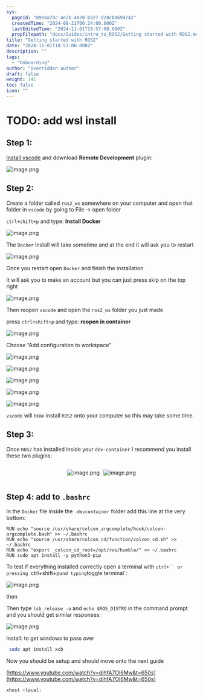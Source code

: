 ```yaml
---
sys:
  pageId: "89e0a78c-4e2b-4070-b327-d28cb0694742"
  createdTime: "2024-08-21T00:24:00.000Z"
  lastEditedTime: "2024-11-01T18:57:00.000Z"
  propFilepath: "docs/Guides/intro_to_ROS2/Getting started with ROS2.md"
title: "Getting started with ROS2"
date: "2024-11-01T18:57:00.000Z"
description: ""
tags:
  - "Onboarding"
author: "Overridden author"
draft: false
weight: 141
toc: false
icon: ""
---
```


# TODO: add wsl install

## Step 1:

[Install vscode](https://code.visualstudio.com/download) and download **Remote Development** plugin:

![image.png](https://prod-files-secure.s3.us-west-2.amazonaws.com/d518164a-d88e-44d1-a4ee-3adb3bd8bce0/efb52993-1881-4a40-b95e-6f020334f022/image.png?X-Amz-Algorithm=AWS4-HMAC-SHA256&X-Amz-Content-Sha256=UNSIGNED-PAYLOAD&X-Amz-Credential=ASIAZI2LB4664XQWVSS4%2F20250503%2Fus-west-2%2Fs3%2Faws4_request&X-Amz-Date=20250503T150727Z&X-Amz-Expires=3600&X-Amz-Security-Token=IQoJb3JpZ2luX2VjEFMaCXVzLXdlc3QtMiJHMEUCIBKIpnS%2BIiWz0apIUjitBLd1gyrKp37g2ebnHkAeKwWoAiEArdMABCkusRUexkBd6d%2B7aT8k18FWJ3fYT4orPfNQ7bEqiAQI7P%2F%2F%2F%2F%2F%2F%2F%2F%2F%2FARAAGgw2Mzc0MjMxODM4MDUiDIp%2FEmRO90FBxuma6yrcA5rUsqq%2FfsKjYf%2FkJOZoepURyX7dWPMq4gtksUU9C6dAELWut4Rb668tzwJctwUl%2B3ET39qEA9comyVuKO47v09SWXbpuA%2F1pX50Fx0vMWiVluET7psjN75U45yZOIxkEHPhKzBHZ%2B592PO7%2BiV12AOUJfAAABNdra9S8cZJdMjspGHy58pqmSZiJdsivFsuNhijfu4FyeDvfo1gfJrqFScJ373pas1Qhjj8DaBIYVD9pVR9w9EC93PnCMBrtTHaLhFrR6j1aobet0wxkDdGk5R1M4lRBJzQzAHWOnLTw8Tb0w%2BQqxhVv8RlM1heOXRWHQ2PuBemLZZWJhSMxMjoA6pYjl4fZI%2B%2FBNFv%2Bz3A9KuASELa8%2F%2FitIu2WNj90wYr5cVjwxd3RG0M9GCREORTp5ntja0g6r8PKbGm7PfovOU7Aj9VXb35dBlwizo%2FXstQz0Ap1G2xY620DR%2B7ddw%2BUp3WX067TqsCxmu9WfBY7G3xCrLSD19hawa3%2BrQCrfrOwayhjGl%2BlP2NUUtToY3a2Cmm6U5SoXjPtcICHWRFKw5PKM7J6FEx5kcKTPo3L4lpzn7u6uI1DgFaRjPONwq7yviVXvNdee%2B%2B7%2FHfHDrKNMrEaxjGKhUq77syOTYcMPLe18AGOqUBtPWJ2iRsLH6PN%2BMTswToYoRrHAbr5lCS1prLwW5Oj4ZuGJ0h%2B9jRVJcTDIajj5RDtp2%2BIUm%2FYtrkQ%2FWXnwFzrd4c3Wu8rB%2B%2FlZFoutXJy1VXnhk8V7uA3GmLgQyZ4Ptn475fstwFx3qgfR5iKC8%2F%2FntQhbkazU%2FDIUlbH%2BYhheJMrR7tQLhPRuLPmQQQfnUi%2F9aH6I4czx5ChRZ7FoYxD13xM1Ha&X-Amz-Signature=f4cf1862c22fc382568861674af74b1d95e89f03d0f902b7459f7b474b9061a4&X-Amz-SignedHeaders=host&x-id=GetObject)

## Step 2:

Create a folder called `ros2_ws` somewhere on your computer and open that folder in `vscode` by going to File → open folder 

`ctrl+shift+p` and type: **Install Docker**

![image.png](https://prod-files-secure.s3.us-west-2.amazonaws.com/d518164a-d88e-44d1-a4ee-3adb3bd8bce0/2269dc0e-1cd5-47ff-bceb-c04ad9b2eab0/image.png?X-Amz-Algorithm=AWS4-HMAC-SHA256&X-Amz-Content-Sha256=UNSIGNED-PAYLOAD&X-Amz-Credential=ASIAZI2LB4664XQWVSS4%2F20250503%2Fus-west-2%2Fs3%2Faws4_request&X-Amz-Date=20250503T150727Z&X-Amz-Expires=3600&X-Amz-Security-Token=IQoJb3JpZ2luX2VjEFMaCXVzLXdlc3QtMiJHMEUCIBKIpnS%2BIiWz0apIUjitBLd1gyrKp37g2ebnHkAeKwWoAiEArdMABCkusRUexkBd6d%2B7aT8k18FWJ3fYT4orPfNQ7bEqiAQI7P%2F%2F%2F%2F%2F%2F%2F%2F%2F%2FARAAGgw2Mzc0MjMxODM4MDUiDIp%2FEmRO90FBxuma6yrcA5rUsqq%2FfsKjYf%2FkJOZoepURyX7dWPMq4gtksUU9C6dAELWut4Rb668tzwJctwUl%2B3ET39qEA9comyVuKO47v09SWXbpuA%2F1pX50Fx0vMWiVluET7psjN75U45yZOIxkEHPhKzBHZ%2B592PO7%2BiV12AOUJfAAABNdra9S8cZJdMjspGHy58pqmSZiJdsivFsuNhijfu4FyeDvfo1gfJrqFScJ373pas1Qhjj8DaBIYVD9pVR9w9EC93PnCMBrtTHaLhFrR6j1aobet0wxkDdGk5R1M4lRBJzQzAHWOnLTw8Tb0w%2BQqxhVv8RlM1heOXRWHQ2PuBemLZZWJhSMxMjoA6pYjl4fZI%2B%2FBNFv%2Bz3A9KuASELa8%2F%2FitIu2WNj90wYr5cVjwxd3RG0M9GCREORTp5ntja0g6r8PKbGm7PfovOU7Aj9VXb35dBlwizo%2FXstQz0Ap1G2xY620DR%2B7ddw%2BUp3WX067TqsCxmu9WfBY7G3xCrLSD19hawa3%2BrQCrfrOwayhjGl%2BlP2NUUtToY3a2Cmm6U5SoXjPtcICHWRFKw5PKM7J6FEx5kcKTPo3L4lpzn7u6uI1DgFaRjPONwq7yviVXvNdee%2B%2B7%2FHfHDrKNMrEaxjGKhUq77syOTYcMPLe18AGOqUBtPWJ2iRsLH6PN%2BMTswToYoRrHAbr5lCS1prLwW5Oj4ZuGJ0h%2B9jRVJcTDIajj5RDtp2%2BIUm%2FYtrkQ%2FWXnwFzrd4c3Wu8rB%2B%2FlZFoutXJy1VXnhk8V7uA3GmLgQyZ4Ptn475fstwFx3qgfR5iKC8%2F%2FntQhbkazU%2FDIUlbH%2BYhheJMrR7tQLhPRuLPmQQQfnUi%2F9aH6I4czx5ChRZ7FoYxD13xM1Ha&X-Amz-Signature=65d7b6414db31aa904a296458ffcdc0f909679ab7dbbd62526e967493b4056e7&X-Amz-SignedHeaders=host&x-id=GetObject)

The `Docker` install will take sometime and at the end it will ask you to restart

![image.png](https://prod-files-secure.s3.us-west-2.amazonaws.com/d518164a-d88e-44d1-a4ee-3adb3bd8bce0/ed233f78-be33-4b1f-b89c-9c346c0e961e/image.png?X-Amz-Algorithm=AWS4-HMAC-SHA256&X-Amz-Content-Sha256=UNSIGNED-PAYLOAD&X-Amz-Credential=ASIAZI2LB4664XQWVSS4%2F20250503%2Fus-west-2%2Fs3%2Faws4_request&X-Amz-Date=20250503T150727Z&X-Amz-Expires=3600&X-Amz-Security-Token=IQoJb3JpZ2luX2VjEFMaCXVzLXdlc3QtMiJHMEUCIBKIpnS%2BIiWz0apIUjitBLd1gyrKp37g2ebnHkAeKwWoAiEArdMABCkusRUexkBd6d%2B7aT8k18FWJ3fYT4orPfNQ7bEqiAQI7P%2F%2F%2F%2F%2F%2F%2F%2F%2F%2FARAAGgw2Mzc0MjMxODM4MDUiDIp%2FEmRO90FBxuma6yrcA5rUsqq%2FfsKjYf%2FkJOZoepURyX7dWPMq4gtksUU9C6dAELWut4Rb668tzwJctwUl%2B3ET39qEA9comyVuKO47v09SWXbpuA%2F1pX50Fx0vMWiVluET7psjN75U45yZOIxkEHPhKzBHZ%2B592PO7%2BiV12AOUJfAAABNdra9S8cZJdMjspGHy58pqmSZiJdsivFsuNhijfu4FyeDvfo1gfJrqFScJ373pas1Qhjj8DaBIYVD9pVR9w9EC93PnCMBrtTHaLhFrR6j1aobet0wxkDdGk5R1M4lRBJzQzAHWOnLTw8Tb0w%2BQqxhVv8RlM1heOXRWHQ2PuBemLZZWJhSMxMjoA6pYjl4fZI%2B%2FBNFv%2Bz3A9KuASELa8%2F%2FitIu2WNj90wYr5cVjwxd3RG0M9GCREORTp5ntja0g6r8PKbGm7PfovOU7Aj9VXb35dBlwizo%2FXstQz0Ap1G2xY620DR%2B7ddw%2BUp3WX067TqsCxmu9WfBY7G3xCrLSD19hawa3%2BrQCrfrOwayhjGl%2BlP2NUUtToY3a2Cmm6U5SoXjPtcICHWRFKw5PKM7J6FEx5kcKTPo3L4lpzn7u6uI1DgFaRjPONwq7yviVXvNdee%2B%2B7%2FHfHDrKNMrEaxjGKhUq77syOTYcMPLe18AGOqUBtPWJ2iRsLH6PN%2BMTswToYoRrHAbr5lCS1prLwW5Oj4ZuGJ0h%2B9jRVJcTDIajj5RDtp2%2BIUm%2FYtrkQ%2FWXnwFzrd4c3Wu8rB%2B%2FlZFoutXJy1VXnhk8V7uA3GmLgQyZ4Ptn475fstwFx3qgfR5iKC8%2F%2FntQhbkazU%2FDIUlbH%2BYhheJMrR7tQLhPRuLPmQQQfnUi%2F9aH6I4czx5ChRZ7FoYxD13xM1Ha&X-Amz-Signature=93bba4b67d7db0723bea14c64fa5d934d5916e5940337f96574f34109d1c045b&X-Amz-SignedHeaders=host&x-id=GetObject)

Once you restart open `Docker` and finish the installation

It will ask you to make an account but you can just press skip on the top right

![image.png](https://prod-files-secure.s3.us-west-2.amazonaws.com/d518164a-d88e-44d1-a4ee-3adb3bd8bce0/21010ad9-1659-4fd9-9f59-9932a09b2a3d/image.png?X-Amz-Algorithm=AWS4-HMAC-SHA256&X-Amz-Content-Sha256=UNSIGNED-PAYLOAD&X-Amz-Credential=ASIAZI2LB4664XQWVSS4%2F20250503%2Fus-west-2%2Fs3%2Faws4_request&X-Amz-Date=20250503T150727Z&X-Amz-Expires=3600&X-Amz-Security-Token=IQoJb3JpZ2luX2VjEFMaCXVzLXdlc3QtMiJHMEUCIBKIpnS%2BIiWz0apIUjitBLd1gyrKp37g2ebnHkAeKwWoAiEArdMABCkusRUexkBd6d%2B7aT8k18FWJ3fYT4orPfNQ7bEqiAQI7P%2F%2F%2F%2F%2F%2F%2F%2F%2F%2FARAAGgw2Mzc0MjMxODM4MDUiDIp%2FEmRO90FBxuma6yrcA5rUsqq%2FfsKjYf%2FkJOZoepURyX7dWPMq4gtksUU9C6dAELWut4Rb668tzwJctwUl%2B3ET39qEA9comyVuKO47v09SWXbpuA%2F1pX50Fx0vMWiVluET7psjN75U45yZOIxkEHPhKzBHZ%2B592PO7%2BiV12AOUJfAAABNdra9S8cZJdMjspGHy58pqmSZiJdsivFsuNhijfu4FyeDvfo1gfJrqFScJ373pas1Qhjj8DaBIYVD9pVR9w9EC93PnCMBrtTHaLhFrR6j1aobet0wxkDdGk5R1M4lRBJzQzAHWOnLTw8Tb0w%2BQqxhVv8RlM1heOXRWHQ2PuBemLZZWJhSMxMjoA6pYjl4fZI%2B%2FBNFv%2Bz3A9KuASELa8%2F%2FitIu2WNj90wYr5cVjwxd3RG0M9GCREORTp5ntja0g6r8PKbGm7PfovOU7Aj9VXb35dBlwizo%2FXstQz0Ap1G2xY620DR%2B7ddw%2BUp3WX067TqsCxmu9WfBY7G3xCrLSD19hawa3%2BrQCrfrOwayhjGl%2BlP2NUUtToY3a2Cmm6U5SoXjPtcICHWRFKw5PKM7J6FEx5kcKTPo3L4lpzn7u6uI1DgFaRjPONwq7yviVXvNdee%2B%2B7%2FHfHDrKNMrEaxjGKhUq77syOTYcMPLe18AGOqUBtPWJ2iRsLH6PN%2BMTswToYoRrHAbr5lCS1prLwW5Oj4ZuGJ0h%2B9jRVJcTDIajj5RDtp2%2BIUm%2FYtrkQ%2FWXnwFzrd4c3Wu8rB%2B%2FlZFoutXJy1VXnhk8V7uA3GmLgQyZ4Ptn475fstwFx3qgfR5iKC8%2F%2FntQhbkazU%2FDIUlbH%2BYhheJMrR7tQLhPRuLPmQQQfnUi%2F9aH6I4czx5ChRZ7FoYxD13xM1Ha&X-Amz-Signature=7289650d4b92b55aa57621d09fa0a5426fd5d7e8a39696b537f3c49fb167a437&X-Amz-SignedHeaders=host&x-id=GetObject)

Then reopen `vscode` and open the `ros2_ws` folder you just made

press `ctrl+shift+p` and type: **reopen in container**

![image.png](https://prod-files-secure.s3.us-west-2.amazonaws.com/d518164a-d88e-44d1-a4ee-3adb3bd8bce0/4e93b8c2-41ad-488c-8095-c74205196118/image.png?X-Amz-Algorithm=AWS4-HMAC-SHA256&X-Amz-Content-Sha256=UNSIGNED-PAYLOAD&X-Amz-Credential=ASIAZI2LB4664XQWVSS4%2F20250503%2Fus-west-2%2Fs3%2Faws4_request&X-Amz-Date=20250503T150727Z&X-Amz-Expires=3600&X-Amz-Security-Token=IQoJb3JpZ2luX2VjEFMaCXVzLXdlc3QtMiJHMEUCIBKIpnS%2BIiWz0apIUjitBLd1gyrKp37g2ebnHkAeKwWoAiEArdMABCkusRUexkBd6d%2B7aT8k18FWJ3fYT4orPfNQ7bEqiAQI7P%2F%2F%2F%2F%2F%2F%2F%2F%2F%2FARAAGgw2Mzc0MjMxODM4MDUiDIp%2FEmRO90FBxuma6yrcA5rUsqq%2FfsKjYf%2FkJOZoepURyX7dWPMq4gtksUU9C6dAELWut4Rb668tzwJctwUl%2B3ET39qEA9comyVuKO47v09SWXbpuA%2F1pX50Fx0vMWiVluET7psjN75U45yZOIxkEHPhKzBHZ%2B592PO7%2BiV12AOUJfAAABNdra9S8cZJdMjspGHy58pqmSZiJdsivFsuNhijfu4FyeDvfo1gfJrqFScJ373pas1Qhjj8DaBIYVD9pVR9w9EC93PnCMBrtTHaLhFrR6j1aobet0wxkDdGk5R1M4lRBJzQzAHWOnLTw8Tb0w%2BQqxhVv8RlM1heOXRWHQ2PuBemLZZWJhSMxMjoA6pYjl4fZI%2B%2FBNFv%2Bz3A9KuASELa8%2F%2FitIu2WNj90wYr5cVjwxd3RG0M9GCREORTp5ntja0g6r8PKbGm7PfovOU7Aj9VXb35dBlwizo%2FXstQz0Ap1G2xY620DR%2B7ddw%2BUp3WX067TqsCxmu9WfBY7G3xCrLSD19hawa3%2BrQCrfrOwayhjGl%2BlP2NUUtToY3a2Cmm6U5SoXjPtcICHWRFKw5PKM7J6FEx5kcKTPo3L4lpzn7u6uI1DgFaRjPONwq7yviVXvNdee%2B%2B7%2FHfHDrKNMrEaxjGKhUq77syOTYcMPLe18AGOqUBtPWJ2iRsLH6PN%2BMTswToYoRrHAbr5lCS1prLwW5Oj4ZuGJ0h%2B9jRVJcTDIajj5RDtp2%2BIUm%2FYtrkQ%2FWXnwFzrd4c3Wu8rB%2B%2FlZFoutXJy1VXnhk8V7uA3GmLgQyZ4Ptn475fstwFx3qgfR5iKC8%2F%2FntQhbkazU%2FDIUlbH%2BYhheJMrR7tQLhPRuLPmQQQfnUi%2F9aH6I4czx5ChRZ7FoYxD13xM1Ha&X-Amz-Signature=5204a6b0f48a192614571568a19bc63a73b9fc99ad8eef725d58d2f2e4f64f20&X-Amz-SignedHeaders=host&x-id=GetObject)

Choose “Add configuration to workspace”

![image.png](https://prod-files-secure.s3.us-west-2.amazonaws.com/d518164a-d88e-44d1-a4ee-3adb3bd8bce0/9560b282-5060-4989-ba37-97e7b2c22476/image.png?X-Amz-Algorithm=AWS4-HMAC-SHA256&X-Amz-Content-Sha256=UNSIGNED-PAYLOAD&X-Amz-Credential=ASIAZI2LB4664XQWVSS4%2F20250503%2Fus-west-2%2Fs3%2Faws4_request&X-Amz-Date=20250503T150727Z&X-Amz-Expires=3600&X-Amz-Security-Token=IQoJb3JpZ2luX2VjEFMaCXVzLXdlc3QtMiJHMEUCIBKIpnS%2BIiWz0apIUjitBLd1gyrKp37g2ebnHkAeKwWoAiEArdMABCkusRUexkBd6d%2B7aT8k18FWJ3fYT4orPfNQ7bEqiAQI7P%2F%2F%2F%2F%2F%2F%2F%2F%2F%2FARAAGgw2Mzc0MjMxODM4MDUiDIp%2FEmRO90FBxuma6yrcA5rUsqq%2FfsKjYf%2FkJOZoepURyX7dWPMq4gtksUU9C6dAELWut4Rb668tzwJctwUl%2B3ET39qEA9comyVuKO47v09SWXbpuA%2F1pX50Fx0vMWiVluET7psjN75U45yZOIxkEHPhKzBHZ%2B592PO7%2BiV12AOUJfAAABNdra9S8cZJdMjspGHy58pqmSZiJdsivFsuNhijfu4FyeDvfo1gfJrqFScJ373pas1Qhjj8DaBIYVD9pVR9w9EC93PnCMBrtTHaLhFrR6j1aobet0wxkDdGk5R1M4lRBJzQzAHWOnLTw8Tb0w%2BQqxhVv8RlM1heOXRWHQ2PuBemLZZWJhSMxMjoA6pYjl4fZI%2B%2FBNFv%2Bz3A9KuASELa8%2F%2FitIu2WNj90wYr5cVjwxd3RG0M9GCREORTp5ntja0g6r8PKbGm7PfovOU7Aj9VXb35dBlwizo%2FXstQz0Ap1G2xY620DR%2B7ddw%2BUp3WX067TqsCxmu9WfBY7G3xCrLSD19hawa3%2BrQCrfrOwayhjGl%2BlP2NUUtToY3a2Cmm6U5SoXjPtcICHWRFKw5PKM7J6FEx5kcKTPo3L4lpzn7u6uI1DgFaRjPONwq7yviVXvNdee%2B%2B7%2FHfHDrKNMrEaxjGKhUq77syOTYcMPLe18AGOqUBtPWJ2iRsLH6PN%2BMTswToYoRrHAbr5lCS1prLwW5Oj4ZuGJ0h%2B9jRVJcTDIajj5RDtp2%2BIUm%2FYtrkQ%2FWXnwFzrd4c3Wu8rB%2B%2FlZFoutXJy1VXnhk8V7uA3GmLgQyZ4Ptn475fstwFx3qgfR5iKC8%2F%2FntQhbkazU%2FDIUlbH%2BYhheJMrR7tQLhPRuLPmQQQfnUi%2F9aH6I4czx5ChRZ7FoYxD13xM1Ha&X-Amz-Signature=fe2d660dd93b32152bb77ea71a0a65a134a3256e3597f5efa08245d4da837515&X-Amz-SignedHeaders=host&x-id=GetObject)

![image.png](https://prod-files-secure.s3.us-west-2.amazonaws.com/d518164a-d88e-44d1-a4ee-3adb3bd8bce0/2ee63f81-886b-48e8-a553-dc6e5eac99e4/image.png?X-Amz-Algorithm=AWS4-HMAC-SHA256&X-Amz-Content-Sha256=UNSIGNED-PAYLOAD&X-Amz-Credential=ASIAZI2LB4664XQWVSS4%2F20250503%2Fus-west-2%2Fs3%2Faws4_request&X-Amz-Date=20250503T150727Z&X-Amz-Expires=3600&X-Amz-Security-Token=IQoJb3JpZ2luX2VjEFMaCXVzLXdlc3QtMiJHMEUCIBKIpnS%2BIiWz0apIUjitBLd1gyrKp37g2ebnHkAeKwWoAiEArdMABCkusRUexkBd6d%2B7aT8k18FWJ3fYT4orPfNQ7bEqiAQI7P%2F%2F%2F%2F%2F%2F%2F%2F%2F%2FARAAGgw2Mzc0MjMxODM4MDUiDIp%2FEmRO90FBxuma6yrcA5rUsqq%2FfsKjYf%2FkJOZoepURyX7dWPMq4gtksUU9C6dAELWut4Rb668tzwJctwUl%2B3ET39qEA9comyVuKO47v09SWXbpuA%2F1pX50Fx0vMWiVluET7psjN75U45yZOIxkEHPhKzBHZ%2B592PO7%2BiV12AOUJfAAABNdra9S8cZJdMjspGHy58pqmSZiJdsivFsuNhijfu4FyeDvfo1gfJrqFScJ373pas1Qhjj8DaBIYVD9pVR9w9EC93PnCMBrtTHaLhFrR6j1aobet0wxkDdGk5R1M4lRBJzQzAHWOnLTw8Tb0w%2BQqxhVv8RlM1heOXRWHQ2PuBemLZZWJhSMxMjoA6pYjl4fZI%2B%2FBNFv%2Bz3A9KuASELa8%2F%2FitIu2WNj90wYr5cVjwxd3RG0M9GCREORTp5ntja0g6r8PKbGm7PfovOU7Aj9VXb35dBlwizo%2FXstQz0Ap1G2xY620DR%2B7ddw%2BUp3WX067TqsCxmu9WfBY7G3xCrLSD19hawa3%2BrQCrfrOwayhjGl%2BlP2NUUtToY3a2Cmm6U5SoXjPtcICHWRFKw5PKM7J6FEx5kcKTPo3L4lpzn7u6uI1DgFaRjPONwq7yviVXvNdee%2B%2B7%2FHfHDrKNMrEaxjGKhUq77syOTYcMPLe18AGOqUBtPWJ2iRsLH6PN%2BMTswToYoRrHAbr5lCS1prLwW5Oj4ZuGJ0h%2B9jRVJcTDIajj5RDtp2%2BIUm%2FYtrkQ%2FWXnwFzrd4c3Wu8rB%2B%2FlZFoutXJy1VXnhk8V7uA3GmLgQyZ4Ptn475fstwFx3qgfR5iKC8%2F%2FntQhbkazU%2FDIUlbH%2BYhheJMrR7tQLhPRuLPmQQQfnUi%2F9aH6I4czx5ChRZ7FoYxD13xM1Ha&X-Amz-Signature=cf6beab98fbeac649824455e29eeafe1e7032f44340b276ff84904c8a89d9998&X-Amz-SignedHeaders=host&x-id=GetObject)

![image.png](https://prod-files-secure.s3.us-west-2.amazonaws.com/d518164a-d88e-44d1-a4ee-3adb3bd8bce0/ae1580b2-b048-407e-aed9-b584224a7a04/image.png?X-Amz-Algorithm=AWS4-HMAC-SHA256&X-Amz-Content-Sha256=UNSIGNED-PAYLOAD&X-Amz-Credential=ASIAZI2LB4664XQWVSS4%2F20250503%2Fus-west-2%2Fs3%2Faws4_request&X-Amz-Date=20250503T150727Z&X-Amz-Expires=3600&X-Amz-Security-Token=IQoJb3JpZ2luX2VjEFMaCXVzLXdlc3QtMiJHMEUCIBKIpnS%2BIiWz0apIUjitBLd1gyrKp37g2ebnHkAeKwWoAiEArdMABCkusRUexkBd6d%2B7aT8k18FWJ3fYT4orPfNQ7bEqiAQI7P%2F%2F%2F%2F%2F%2F%2F%2F%2F%2FARAAGgw2Mzc0MjMxODM4MDUiDIp%2FEmRO90FBxuma6yrcA5rUsqq%2FfsKjYf%2FkJOZoepURyX7dWPMq4gtksUU9C6dAELWut4Rb668tzwJctwUl%2B3ET39qEA9comyVuKO47v09SWXbpuA%2F1pX50Fx0vMWiVluET7psjN75U45yZOIxkEHPhKzBHZ%2B592PO7%2BiV12AOUJfAAABNdra9S8cZJdMjspGHy58pqmSZiJdsivFsuNhijfu4FyeDvfo1gfJrqFScJ373pas1Qhjj8DaBIYVD9pVR9w9EC93PnCMBrtTHaLhFrR6j1aobet0wxkDdGk5R1M4lRBJzQzAHWOnLTw8Tb0w%2BQqxhVv8RlM1heOXRWHQ2PuBemLZZWJhSMxMjoA6pYjl4fZI%2B%2FBNFv%2Bz3A9KuASELa8%2F%2FitIu2WNj90wYr5cVjwxd3RG0M9GCREORTp5ntja0g6r8PKbGm7PfovOU7Aj9VXb35dBlwizo%2FXstQz0Ap1G2xY620DR%2B7ddw%2BUp3WX067TqsCxmu9WfBY7G3xCrLSD19hawa3%2BrQCrfrOwayhjGl%2BlP2NUUtToY3a2Cmm6U5SoXjPtcICHWRFKw5PKM7J6FEx5kcKTPo3L4lpzn7u6uI1DgFaRjPONwq7yviVXvNdee%2B%2B7%2FHfHDrKNMrEaxjGKhUq77syOTYcMPLe18AGOqUBtPWJ2iRsLH6PN%2BMTswToYoRrHAbr5lCS1prLwW5Oj4ZuGJ0h%2B9jRVJcTDIajj5RDtp2%2BIUm%2FYtrkQ%2FWXnwFzrd4c3Wu8rB%2B%2FlZFoutXJy1VXnhk8V7uA3GmLgQyZ4Ptn475fstwFx3qgfR5iKC8%2F%2FntQhbkazU%2FDIUlbH%2BYhheJMrR7tQLhPRuLPmQQQfnUi%2F9aH6I4czx5ChRZ7FoYxD13xM1Ha&X-Amz-Signature=e3645a98dd1c5f75b53cbea0b3b8fa450f2564c0ba6f4b9becafc07f0ffd10dc&X-Amz-SignedHeaders=host&x-id=GetObject)

![image.png](https://prod-files-secure.s3.us-west-2.amazonaws.com/d518164a-d88e-44d1-a4ee-3adb3bd8bce0/53255b28-f75e-430f-b9e3-c0ac8577e42b/image.png?X-Amz-Algorithm=AWS4-HMAC-SHA256&X-Amz-Content-Sha256=UNSIGNED-PAYLOAD&X-Amz-Credential=ASIAZI2LB4664XQWVSS4%2F20250503%2Fus-west-2%2Fs3%2Faws4_request&X-Amz-Date=20250503T150727Z&X-Amz-Expires=3600&X-Amz-Security-Token=IQoJb3JpZ2luX2VjEFMaCXVzLXdlc3QtMiJHMEUCIBKIpnS%2BIiWz0apIUjitBLd1gyrKp37g2ebnHkAeKwWoAiEArdMABCkusRUexkBd6d%2B7aT8k18FWJ3fYT4orPfNQ7bEqiAQI7P%2F%2F%2F%2F%2F%2F%2F%2F%2F%2FARAAGgw2Mzc0MjMxODM4MDUiDIp%2FEmRO90FBxuma6yrcA5rUsqq%2FfsKjYf%2FkJOZoepURyX7dWPMq4gtksUU9C6dAELWut4Rb668tzwJctwUl%2B3ET39qEA9comyVuKO47v09SWXbpuA%2F1pX50Fx0vMWiVluET7psjN75U45yZOIxkEHPhKzBHZ%2B592PO7%2BiV12AOUJfAAABNdra9S8cZJdMjspGHy58pqmSZiJdsivFsuNhijfu4FyeDvfo1gfJrqFScJ373pas1Qhjj8DaBIYVD9pVR9w9EC93PnCMBrtTHaLhFrR6j1aobet0wxkDdGk5R1M4lRBJzQzAHWOnLTw8Tb0w%2BQqxhVv8RlM1heOXRWHQ2PuBemLZZWJhSMxMjoA6pYjl4fZI%2B%2FBNFv%2Bz3A9KuASELa8%2F%2FitIu2WNj90wYr5cVjwxd3RG0M9GCREORTp5ntja0g6r8PKbGm7PfovOU7Aj9VXb35dBlwizo%2FXstQz0Ap1G2xY620DR%2B7ddw%2BUp3WX067TqsCxmu9WfBY7G3xCrLSD19hawa3%2BrQCrfrOwayhjGl%2BlP2NUUtToY3a2Cmm6U5SoXjPtcICHWRFKw5PKM7J6FEx5kcKTPo3L4lpzn7u6uI1DgFaRjPONwq7yviVXvNdee%2B%2B7%2FHfHDrKNMrEaxjGKhUq77syOTYcMPLe18AGOqUBtPWJ2iRsLH6PN%2BMTswToYoRrHAbr5lCS1prLwW5Oj4ZuGJ0h%2B9jRVJcTDIajj5RDtp2%2BIUm%2FYtrkQ%2FWXnwFzrd4c3Wu8rB%2B%2FlZFoutXJy1VXnhk8V7uA3GmLgQyZ4Ptn475fstwFx3qgfR5iKC8%2F%2FntQhbkazU%2FDIUlbH%2BYhheJMrR7tQLhPRuLPmQQQfnUi%2F9aH6I4czx5ChRZ7FoYxD13xM1Ha&X-Amz-Signature=0f8351f67f6e1fba6f9bfdfba173b12328ed41ebec791b860070a3da543638c3&X-Amz-SignedHeaders=host&x-id=GetObject)

![image.png](https://prod-files-secure.s3.us-west-2.amazonaws.com/d518164a-d88e-44d1-a4ee-3adb3bd8bce0/7c562767-5af9-4ffb-97d1-327bcdf4ee00/image.png?X-Amz-Algorithm=AWS4-HMAC-SHA256&X-Amz-Content-Sha256=UNSIGNED-PAYLOAD&X-Amz-Credential=ASIAZI2LB4664XQWVSS4%2F20250503%2Fus-west-2%2Fs3%2Faws4_request&X-Amz-Date=20250503T150727Z&X-Amz-Expires=3600&X-Amz-Security-Token=IQoJb3JpZ2luX2VjEFMaCXVzLXdlc3QtMiJHMEUCIBKIpnS%2BIiWz0apIUjitBLd1gyrKp37g2ebnHkAeKwWoAiEArdMABCkusRUexkBd6d%2B7aT8k18FWJ3fYT4orPfNQ7bEqiAQI7P%2F%2F%2F%2F%2F%2F%2F%2F%2F%2FARAAGgw2Mzc0MjMxODM4MDUiDIp%2FEmRO90FBxuma6yrcA5rUsqq%2FfsKjYf%2FkJOZoepURyX7dWPMq4gtksUU9C6dAELWut4Rb668tzwJctwUl%2B3ET39qEA9comyVuKO47v09SWXbpuA%2F1pX50Fx0vMWiVluET7psjN75U45yZOIxkEHPhKzBHZ%2B592PO7%2BiV12AOUJfAAABNdra9S8cZJdMjspGHy58pqmSZiJdsivFsuNhijfu4FyeDvfo1gfJrqFScJ373pas1Qhjj8DaBIYVD9pVR9w9EC93PnCMBrtTHaLhFrR6j1aobet0wxkDdGk5R1M4lRBJzQzAHWOnLTw8Tb0w%2BQqxhVv8RlM1heOXRWHQ2PuBemLZZWJhSMxMjoA6pYjl4fZI%2B%2FBNFv%2Bz3A9KuASELa8%2F%2FitIu2WNj90wYr5cVjwxd3RG0M9GCREORTp5ntja0g6r8PKbGm7PfovOU7Aj9VXb35dBlwizo%2FXstQz0Ap1G2xY620DR%2B7ddw%2BUp3WX067TqsCxmu9WfBY7G3xCrLSD19hawa3%2BrQCrfrOwayhjGl%2BlP2NUUtToY3a2Cmm6U5SoXjPtcICHWRFKw5PKM7J6FEx5kcKTPo3L4lpzn7u6uI1DgFaRjPONwq7yviVXvNdee%2B%2B7%2FHfHDrKNMrEaxjGKhUq77syOTYcMPLe18AGOqUBtPWJ2iRsLH6PN%2BMTswToYoRrHAbr5lCS1prLwW5Oj4ZuGJ0h%2B9jRVJcTDIajj5RDtp2%2BIUm%2FYtrkQ%2FWXnwFzrd4c3Wu8rB%2B%2FlZFoutXJy1VXnhk8V7uA3GmLgQyZ4Ptn475fstwFx3qgfR5iKC8%2F%2FntQhbkazU%2FDIUlbH%2BYhheJMrR7tQLhPRuLPmQQQfnUi%2F9aH6I4czx5ChRZ7FoYxD13xM1Ha&X-Amz-Signature=0579674580f15dc9733e485819df33deffb52c34072c3b2b2599126e88aa5afd&X-Amz-SignedHeaders=host&x-id=GetObject)

`vscode` will now install `ROS2` onto your computer so this may take some time.

## Step 3:

Once `ROS2` has installed inside your `dev-container` I recommend you install these two plugins:

<div style="display: flex;flex-direction: row; column-gap:10px; max-width: 630px;justify-content: center;">
<div>

![image.png](https://prod-files-secure.s3.us-west-2.amazonaws.com/d518164a-d88e-44d1-a4ee-3adb3bd8bce0/3fc3d550-5a54-4ba1-ba6b-faa01cdb7369/image.png?X-Amz-Algorithm=AWS4-HMAC-SHA256&X-Amz-Content-Sha256=UNSIGNED-PAYLOAD&X-Amz-Credential=ASIAZI2LB4662GBEGMFZ%2F20250503%2Fus-west-2%2Fs3%2Faws4_request&X-Amz-Date=20250503T150728Z&X-Amz-Expires=3600&X-Amz-Security-Token=IQoJb3JpZ2luX2VjEFMaCXVzLXdlc3QtMiJHMEUCIQCGb2amU6dft%2Fud19mzx2l5rKeXx%2FhY2XAHGL2eY2vi3wIgC14SDc6oDqYgd1CaZtE6Mf8LJPvhCNkwFfOSt27G0qEqiAQI7P%2F%2F%2F%2F%2F%2F%2F%2F%2F%2FARAAGgw2Mzc0MjMxODM4MDUiDCJgkv2cDrjqmWCxECrcA5MWwdsWWHwoGel8UwOnZNt9eNQuaX2pyx2JVwX4kApKFASADpjX%2Fx6dXXtKJi9RQo%2F84iCOrX0tIQSZuZfJMxfg2BWwrOJpwEEdJPi2jJq7oZjr2r9LN%2B4DpFfEjuOtMfXUMf0qRM%2BR8e1T1eBiIOdAF5LuJvQr50m9jutrLjAKOq2kemAqown0KnTLMPbGgvWSzBa28d0s%2BtRzzCl5rm1Bs7b9NWOTiXUtIk74gWDUvMynD%2Fcsw4geHN%2F1EtBwTDDlpNl3V9NWB3m9GsqYbEvNBt79L4udGSQqFkhnKwRuA4S8v85VSsvK%2FGtc9qRtXhH8oDSXQ4IC7Fa9KejPgCbRkYeTSFdQKJbBrAGtlguW50U4K7du%2Bgr%2FyrI6qFxpPasBM5no0qR5JF3npI5m05es3eDeuYEOSVJjTbP%2BAxj043oS34tlwkToT3SctXzM%2FdZ0Pi4AA6%2BE3pre5miWid7jImUuA9BaCWP%2B8Js6iwy37Mn8eGujuDB9%2FPR%2BQHk0vCMjPpPuw2ptOGMZ%2FoOdmn8iAb81WwGiRZzdWIHFtRbNDwF%2FqFNKDuT%2BPLz4RO6S8OFKd5vHcbfWL9ztRN79dXnk%2BQ%2Fk1X8lXT1hIf3D8TME5m3A4lffsc2IlmETMMbe18AGOqUBzVeMEFp5QDKZvvHt7L2REbiS%2BtrIu5PQ6F4cqp8DMOoznCBkmDrFaiPvBlaRax0GK%2BgvY2SLovvtDl9cng%2FAOK00eGtO%2FfBvNSIDdQtTY83d2yxE6bwhGGOVlDW96BwjW2b79Z3ETWQ466%2FVhd6UKfuGTOY7UHDLvKDdtMFd1Xo9HWTZoGvUsk3vMdO4b3TGOWbaasN1ettAMZk2AOHFTxrQ81qI&X-Amz-Signature=9471eadd9419b9ec42e39f4d21a73e3da193c571ccc3ac7f086efb248d9c178d&X-Amz-SignedHeaders=host&x-id=GetObject)

</div>
<div>

![image.png](https://prod-files-secure.s3.us-west-2.amazonaws.com/d518164a-d88e-44d1-a4ee-3adb3bd8bce0/d994cc66-13c2-4093-a5a3-f84cf4601a82/image.png?X-Amz-Algorithm=AWS4-HMAC-SHA256&X-Amz-Content-Sha256=UNSIGNED-PAYLOAD&X-Amz-Credential=ASIAZI2LB4666ASPRBUC%2F20250503%2Fus-west-2%2Fs3%2Faws4_request&X-Amz-Date=20250503T150729Z&X-Amz-Expires=3600&X-Amz-Security-Token=IQoJb3JpZ2luX2VjEFYaCXVzLXdlc3QtMiJGMEQCIFZop4Le%2FQQKfkOu%2BIGRBgFX3Jrdd20c9wTO9hD76BSbAiAXIPwuYjB7fy5Y2BtxmmLp5UBzHZmvHQe0BdquA6s6myqIBAjv%2F%2F%2F%2F%2F%2F%2F%2F%2F%2F8BEAAaDDYzNzQyMzE4MzgwNSIMqo3djw7JJcDZs7ehKtwDvE14a4HLaiCninkpLg30W%2BPujY%2B1riImaBz3YTOD24cuFjnG%2Fd8NNORbzs8QOl6yN%2FmEJsQiOd3RtYaJHJfksXmI6pimb9syyUR%2BqHYoTnBuHTuYraL25J2zDPLvQOR9dwfWsn5yO5IrIi999z83fxoCm5RK4xFG2Pbq9A4O7NRJROHFPg7rrgjZ7%2FkXJBViiVQyd5duoTFfz%2FW1JimpwsNxI17JjQQkzsFp2Ku4N1CQZfOC5TbiWFOVwfiZOKMqkGLVES%2BdMDLMFp5J5U3xuPnhNmT%2Bnu4VXrCBtbe2f7hLPdzeRbd6mXWTa%2FsULijVOgTaxy6q07CWSltoXWnMzhw1jfwx9eHcLoh54Lf960E%2FHhYsMIc93xiBu4ZgeVXlnhJ3rcFTY0fLnONbcwsfRuZWsDmrrpJAh7%2FFJWaH2KeJjuCjqqEgPtCMgZqye6H0xKe49PYnGtTGCD236JAHogdSB%2BieQg4Tow4mJUCU%2B%2Bd6IdfY1wQ7S7GJGXP%2B%2FKbsyZn3dTRHpZ4JIIR2LHsic%2FidcwMjgj%2BpmB2LS7v3ppxapJrrQav9abyJ0dSMj4Vw3MLNqhLGpQECIs7voy6qdQt5Na1FDYkLFyFmOvrav4Ulkh%2F43yCRr5eSjz0worXYwAY6pgGmTN4HxiySLCJxA5fJQHTRGDTVfInfxdexo5gcd6oZxf7CSFLK6H6Zti2GvFPIYCPPAAWUq%2B7fNNFPy8QroJJYYma6ZZ8JgoGqkqYVnD%2FthPT%2F%2FIREVwqAlFuUd%2Fb3MhOJwhFWO1WIDZhMfbYSBZ7qsf7VEG4yRLtINbLWTFALvM6SxzLMTV7eeDyxfNsXgOvkmM8kMbDrhMiDkLHyaJQpsRK%2Fh6%2Fu&X-Amz-Signature=bfaefdf645f7bd41b3c33cedf1664e9887d80857623d9a465c68b87fba72cdee&X-Amz-SignedHeaders=host&x-id=GetObject)

</div>
</div>

## Step 4: add to `.bashrc`

In the `Docker` file inside the `.devcontainer` folder add this line at the very bottom: 

```docker
RUN echo "source /usr/share/colcon_argcomplete/hook/colcon-argcomplete.bash" >> ~/.bashrc
RUN echo "source /usr/share/colcon_cd/function/colcon_cd.sh" >> ~/.bashrc
RUN echo "export _colcon_cd_root=/opt/ros/humble/" >> ~/.bashrc
RUN sudo apt install -y python3-pip 
```

To test if everything installed correctly open a terminal with `ctrl+`` or pressing `ctrl+shift+p` and typing `toggle terminal`:

![image.png](https://prod-files-secure.s3.us-west-2.amazonaws.com/d518164a-d88e-44d1-a4ee-3adb3bd8bce0/6a4943d8-b04e-4c02-9a58-775f3384d1a5/image.png?X-Amz-Algorithm=AWS4-HMAC-SHA256&X-Amz-Content-Sha256=UNSIGNED-PAYLOAD&X-Amz-Credential=ASIAZI2LB4664XQWVSS4%2F20250503%2Fus-west-2%2Fs3%2Faws4_request&X-Amz-Date=20250503T150727Z&X-Amz-Expires=3600&X-Amz-Security-Token=IQoJb3JpZ2luX2VjEFMaCXVzLXdlc3QtMiJHMEUCIBKIpnS%2BIiWz0apIUjitBLd1gyrKp37g2ebnHkAeKwWoAiEArdMABCkusRUexkBd6d%2B7aT8k18FWJ3fYT4orPfNQ7bEqiAQI7P%2F%2F%2F%2F%2F%2F%2F%2F%2F%2FARAAGgw2Mzc0MjMxODM4MDUiDIp%2FEmRO90FBxuma6yrcA5rUsqq%2FfsKjYf%2FkJOZoepURyX7dWPMq4gtksUU9C6dAELWut4Rb668tzwJctwUl%2B3ET39qEA9comyVuKO47v09SWXbpuA%2F1pX50Fx0vMWiVluET7psjN75U45yZOIxkEHPhKzBHZ%2B592PO7%2BiV12AOUJfAAABNdra9S8cZJdMjspGHy58pqmSZiJdsivFsuNhijfu4FyeDvfo1gfJrqFScJ373pas1Qhjj8DaBIYVD9pVR9w9EC93PnCMBrtTHaLhFrR6j1aobet0wxkDdGk5R1M4lRBJzQzAHWOnLTw8Tb0w%2BQqxhVv8RlM1heOXRWHQ2PuBemLZZWJhSMxMjoA6pYjl4fZI%2B%2FBNFv%2Bz3A9KuASELa8%2F%2FitIu2WNj90wYr5cVjwxd3RG0M9GCREORTp5ntja0g6r8PKbGm7PfovOU7Aj9VXb35dBlwizo%2FXstQz0Ap1G2xY620DR%2B7ddw%2BUp3WX067TqsCxmu9WfBY7G3xCrLSD19hawa3%2BrQCrfrOwayhjGl%2BlP2NUUtToY3a2Cmm6U5SoXjPtcICHWRFKw5PKM7J6FEx5kcKTPo3L4lpzn7u6uI1DgFaRjPONwq7yviVXvNdee%2B%2B7%2FHfHDrKNMrEaxjGKhUq77syOTYcMPLe18AGOqUBtPWJ2iRsLH6PN%2BMTswToYoRrHAbr5lCS1prLwW5Oj4ZuGJ0h%2B9jRVJcTDIajj5RDtp2%2BIUm%2FYtrkQ%2FWXnwFzrd4c3Wu8rB%2B%2FlZFoutXJy1VXnhk8V7uA3GmLgQyZ4Ptn475fstwFx3qgfR5iKC8%2F%2FntQhbkazU%2FDIUlbH%2BYhheJMrR7tQLhPRuLPmQQQfnUi%2F9aH6I4czx5ChRZ7FoYxD13xM1Ha&X-Amz-Signature=ec6655e01453d895fef392a86ebb9ae59eabb4b565c6088ea728d84994b319b7&X-Amz-SignedHeaders=host&x-id=GetObject)

then 

Then type `lsb_release -a` and `echo $ROS_DISTRO` in the command prompt and you should get similar responses:

![image.png](https://prod-files-secure.s3.us-west-2.amazonaws.com/d518164a-d88e-44d1-a4ee-3adb3bd8bce0/3e635dec-a805-4e85-8b9e-d000e5b71a4e/image.png?X-Amz-Algorithm=AWS4-HMAC-SHA256&X-Amz-Content-Sha256=UNSIGNED-PAYLOAD&X-Amz-Credential=ASIAZI2LB4664XQWVSS4%2F20250503%2Fus-west-2%2Fs3%2Faws4_request&X-Amz-Date=20250503T150727Z&X-Amz-Expires=3600&X-Amz-Security-Token=IQoJb3JpZ2luX2VjEFMaCXVzLXdlc3QtMiJHMEUCIBKIpnS%2BIiWz0apIUjitBLd1gyrKp37g2ebnHkAeKwWoAiEArdMABCkusRUexkBd6d%2B7aT8k18FWJ3fYT4orPfNQ7bEqiAQI7P%2F%2F%2F%2F%2F%2F%2F%2F%2F%2FARAAGgw2Mzc0MjMxODM4MDUiDIp%2FEmRO90FBxuma6yrcA5rUsqq%2FfsKjYf%2FkJOZoepURyX7dWPMq4gtksUU9C6dAELWut4Rb668tzwJctwUl%2B3ET39qEA9comyVuKO47v09SWXbpuA%2F1pX50Fx0vMWiVluET7psjN75U45yZOIxkEHPhKzBHZ%2B592PO7%2BiV12AOUJfAAABNdra9S8cZJdMjspGHy58pqmSZiJdsivFsuNhijfu4FyeDvfo1gfJrqFScJ373pas1Qhjj8DaBIYVD9pVR9w9EC93PnCMBrtTHaLhFrR6j1aobet0wxkDdGk5R1M4lRBJzQzAHWOnLTw8Tb0w%2BQqxhVv8RlM1heOXRWHQ2PuBemLZZWJhSMxMjoA6pYjl4fZI%2B%2FBNFv%2Bz3A9KuASELa8%2F%2FitIu2WNj90wYr5cVjwxd3RG0M9GCREORTp5ntja0g6r8PKbGm7PfovOU7Aj9VXb35dBlwizo%2FXstQz0Ap1G2xY620DR%2B7ddw%2BUp3WX067TqsCxmu9WfBY7G3xCrLSD19hawa3%2BrQCrfrOwayhjGl%2BlP2NUUtToY3a2Cmm6U5SoXjPtcICHWRFKw5PKM7J6FEx5kcKTPo3L4lpzn7u6uI1DgFaRjPONwq7yviVXvNdee%2B%2B7%2FHfHDrKNMrEaxjGKhUq77syOTYcMPLe18AGOqUBtPWJ2iRsLH6PN%2BMTswToYoRrHAbr5lCS1prLwW5Oj4ZuGJ0h%2B9jRVJcTDIajj5RDtp2%2BIUm%2FYtrkQ%2FWXnwFzrd4c3Wu8rB%2B%2FlZFoutXJy1VXnhk8V7uA3GmLgQyZ4Ptn475fstwFx3qgfR5iKC8%2F%2FntQhbkazU%2FDIUlbH%2BYhheJMrR7tQLhPRuLPmQQQfnUi%2F9aH6I4czx5ChRZ7FoYxD13xM1Ha&X-Amz-Signature=9fde76f16828255c01f3f0487dce82061c03653489420c4be82bf055e8a946b1&X-Amz-SignedHeaders=host&x-id=GetObject)

Install:  to get windows to pass over

```bash
 sudo apt install xcb
```

Now you should be setup and should move onto the next guide 

[https://www.youtube.com/watch?v=dihfA7Ol6Mw&t=650s](https://www.youtube.com/watch?v=dihfA7Ol6Mw&t=650s)

```python
xhost +local:
```
